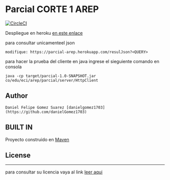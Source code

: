 # Parcial CORTE 1 AREP 


[![CircleCI](https://circleci.com/gh/danielGomez1703/parcial-arep.svg?style=svg)](https://circleci.com/gh/danielGomez1703/parcial-arep)



Despliegue en heroku [en este enlace](https://parcial-arep.herokuapp.com/inputdata)



para consultar unicamenteel json 

    modifique: https://parcial-arep.herokuapp.com/resulJson?<QUERY>

para hacer la prueba del cliente en java ingrese el sieguiente comando en consola
    
    java -cp target/parcial-1.0-SNAPSHOT.jar  co/edu/eci/arep/parcial/server/HttpClient


## Author
    Daniel Felipe Gomez Suarez [danielgomez1703](https://github.com/danielGomez1703)
    
    
## BUILT IN
   Proyecto construido en [Maven](https://maven.apache.org/)
## License
----
para consultar su licencia vaya al link 
[leer aqui](https://github.com/danielGomez1703//Lab3-2AREP/blob/master/LICENSE.txt)
